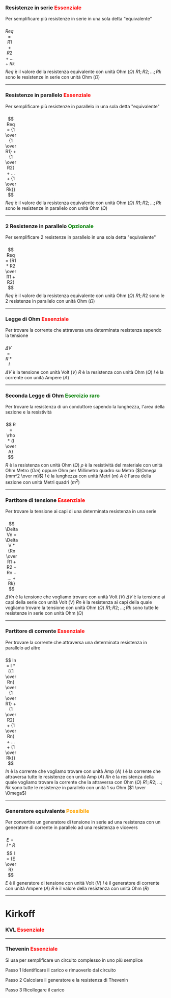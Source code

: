 <style>
/* formula */
fm {
    float: left;
    margin-right: 100%;
}
/* rosso */
rs {
    color: red;
}
/* verde */
gr {
    color: green;
}
/* arancione */
or {
    color: orange;
}
</style>

### Resistenze in serie <rs> Essenziale </rs>
Per semplificare più resistenze in serie in una sola detta "equivalente"

<fm> $$ Req = R1 + R2 + ... + Rk $$ </fm>

$Req$ è il valore della resistenza equivalente con unità Ohm ($\Omega$)
$R1; R2; ...; Rk$ sono le resistenze in serie con unità Ohm ($\Omega$)

---
### Resistenze in parallelo <rs> Essenziale </rs>
Per semplificare più resistenze in parallelo in una sola detta "equivalente"

<fm> $$ Req = {1 \over {1 \over R1} + {1 \over R2} + ... + {1 \over Rk}} $$ </fm>

$Req$ è il valore della resistenza equivalente con unità Ohm ($\Omega$)
$R1; R2; ...; Rk$ sono le resistenze in parallelo con unità Ohm ($\Omega$)

---

### 2 Resistenze in parallelo <gr> Opzionale </gr>
Per semplificare 2 resistenze in parallelo in una sola detta "equivalente"

<fm> $$ Req = {R1 * R2 \over R1 + R2} $$ </fm>

$Req$ è il valore della resistenza equivalente con unità Ohm ($\Omega$)
$R1 ;  R2$ sono le 2 resistenze in parallelo con unità Ohm ($\Omega$)

---

### Legge di Ohm <rs> Essenziale </rs>
Per trovare la corrente che attraversa una determinata resistenza sapendo la tensione

<fm> $$ \Delta V = R * I $$ </fm>

$\Delta V$ è la tensione con unità Volt ($V$)
$R$ è la resistenza con unità Ohm ($\Omega$)
$I$ è la corrente con unità Ampere ($A$)

---

### Seconda Legge di Ohm <gr> Esercizio raro </gr>
Per trovare la resistenza di un conduttore sapendo la lunghezza, l'area della sezione e la resistività

<fm> $$ R = \rho * {l \over A} $$ </fm>

$R$ è la resistenza con unità Ohm ($\Omega$)
$\rho$ è la resistività del materiale con unità Ohm Metro ($\Omega m$) oppure Ohm per Millimetro quadro su Metro ($\Omega {mm^2 \over m}$)
$l$ è la lunghezza con unità Metri ($m$)
$A$ è l'area della sezione con unità Metri quadri ($m^2$)

---

### Partitore di tensione <rs> Essenziale </rs>
Per trovare la tensione ai capi di una determinata resistenza in una serie

<fm> $$ \Delta Vn = \Delta V * {Rn \over R1 + R2 + Rn + ... + Rk} $$ </fm>

$\Delta Vn$ è la tensione che vogliamo trovare con unità Volt ($V$)
$\Delta V$ è la tensione ai capi della serie con unità Volt ($V$)
$Rn$ è la resistenza ai capi della quale vogliamo trovare la tensione con unità Ohm ($\Omega$)
$R1; R2; ...; Rk$ sono tutte le resistenze in serie con unità Ohm ($\Omega$)

---

### Partitore di corrente <rs> Essenziale </rs>
Per trovare la corrente che attraversa una determinata resistenza in parallelo ad altre

<fm> $$ In = I * {{1 \over Rn} \over {1 \over R1} + {1 \over R2} + {1 \over Rn} + ... + {1 \over Rk}} $$ </fm>

$In$ è la corrente che vogliamo trovare con unità Amp ($A$)
$I$ è la corrente che attraversa tutte le resistenze con unità Amp ($A$)
$Rn$ è la resistenza della quale vogliamo trovare la corrente che la attraversa con Ohm ($\Omega$)
$R1; R2; ...; Rk$ sono tutte le resistenze in parallelo con unità 1 su Ohm ($1 \over \Omega$)

---

### Generatore equivalente <or> Possibile </or>
Per convertire un generatore di tensione in serie ad una resistenza con un generatore di corrente in parallelo ad una resistenza e vicevers

<fm> $$ E = I * R $$ $$ I = {E \over R} $$ </fm>

$E$ è il generatore di tensione con unità Volt ($V$)
$I$ è il generatore di corrente con unità Ampere ($A$)
$R$ è il valore della resistenza con unità Ohm ($R$)

---

# Kirkoff

### KVL <rs> Essenziale </rs>

---

### Thevenin <rs> Essenziale </rs>
Si usa per semplificare un circuito complesso in uno più semplice

Passo 1
Identificare il carico e rimuoverlo dal circuito

Passo 2
Calcolare il generatore e la resistenza di Thevenin 

Passo 3
Ricollegare il carico